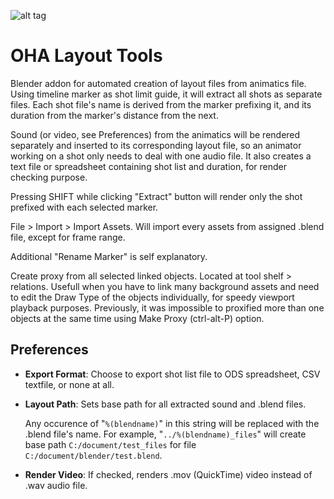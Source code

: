 ![alt tag](http://oha-studios.com/wp-content/uploads/2012/11/logo-OHA-alpha-web-2-1024x461.png)

OHA Layout Tools
================

Blender addon for automated creation of layout files from animatics file. Using timeline marker as shot limit guide, it will extract all shots as separate files. Each shot file's name is derived from the marker prefixing it, and its duration from the marker's distance from the next.

Sound (or video, see Preferences) from the animatics will be rendered separately and inserted to its corresponding layout file, so an animator working on a shot only needs to deal with one audio file. It also creates a text file or spreadsheet containing shot list and duration, for render checking purpose.

Pressing SHIFT while clicking "Extract" button will render only the shot prefixed with each selected marker.

File > Import > Import Assets. Will import every assets from assigned .blend file, except for frame range.

Additional "Rename Marker" is self explanatory.

Create proxy from all selected linked objects. Located at tool shelf > relations. Usefull when you have to link many background assets and need to edit the Draw Type of the objects individually, for speedy viewport playback purposes. Previously, it was impossible to proxified more than one objects at the same time using Make Proxy (ctrl-alt-P) option.


Preferences
-----------

- **Export Format**: Choose to export shot list file to ODS spreadsheet, CSV textfile, or none at all.
- **Layout Path**: Sets base path for all extracted sound and .blend files.

  Any occurence of "`%(blendname)`" in this string will be replaced with the .blend file's name. For example, "`../%(blendname)_files`" will create base path `C:/document/test_files` for file `C:/document/blender/test.blend`.
- **Render Video**: If checked, renders .mov (QuickTime) video instead of .wav audio file.
